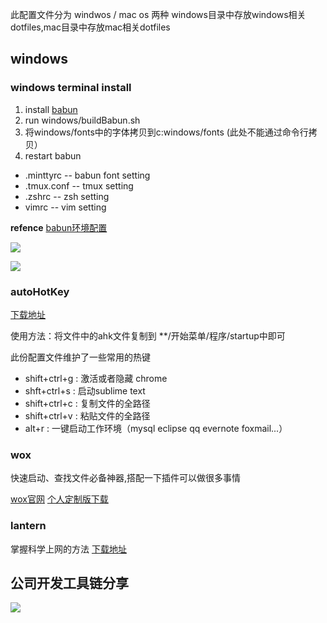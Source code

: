 

此配置文件分为 windwos / mac os 两种
windows目录中存放windows相关dotfiles,mac目录中存放mac相关dotfiles

## windows 

### windows terminal install

1. install [babun](http://projects.reficio.org/babun/download) 
2. run windows/buildBabun.sh
3. 将windows/fonts中的字体拷贝到c:windows/fonts (此处不能通过命令行拷贝）
4. restart babun

* .minttyrc -- babun font setting 
* .tmux.conf -- tmux setting
* .zshrc -- zsh setting
* vimrc -- vim setting

**refence**
[babun环境配置](http://www.rxna.cn/post/wiki/babun-pei-zhi)

![](http://ww2.sinaimg.cn/large/8a0ce11egw1f77b0rh5kej216n0u5jt2.jpg)

![](http://ww3.sinaimg.cn/large/8a0ce11egw1f77b1nau07j216n0u5wiw.jpg)

### autoHotKey

[下载地址](https://autohotkey.com/download/ahk-install.exe)

使用方法：将文件中的ahk文件复制到 **/开始菜单/程序/startup中即可

此份配置文件维护了一些常用的热键

* shift+ctrl+g : 激活或者隐藏 chrome
* shft+ctrl+s : 启动sublime text
* shift+ctrl+c : 复制文件的全路径
* shift+ctrl+v : 粘贴文件的全路径
* alt+r : 一键启动工作环境（mysql eclipse qq evernote foxmail...）

### wox

快速启动、查找文件必备神器,搭配一下插件可以做很多事情

[wox官网](www.getwox.com)
[个人定制版下载](https://pan.baidu.com/s/1i50P3Wp)

### lantern

掌握科学上网的方法
[下载地址](www.github.com/getlantern/lantern)

## 公司开发工具链分享
![](http://ww1.sinaimg.cn/large/8a0ce11egw1f7bjmq8xy3j20le0jqack.jpg)
